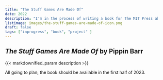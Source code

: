 ```yaml
---
title: "The Stuff Games Are Made Of"
date: 2022
description: "I'm in the process of writing a book for The MIT Press about experimental game design seen through the perspective of the materials of game creation. I've been writing about everything from computation to user interfaces to time."
listimage: images/the-stuff-games-are-made-of-icon.png
draft: false
tags: ["inprogress", "book", "project" ]
---
```


## *The Stuff Games Are Made Of* by Pippin Barr

{{< markdownified_param description >}}

All going to plan, the book should be available in the first half of 2023.
